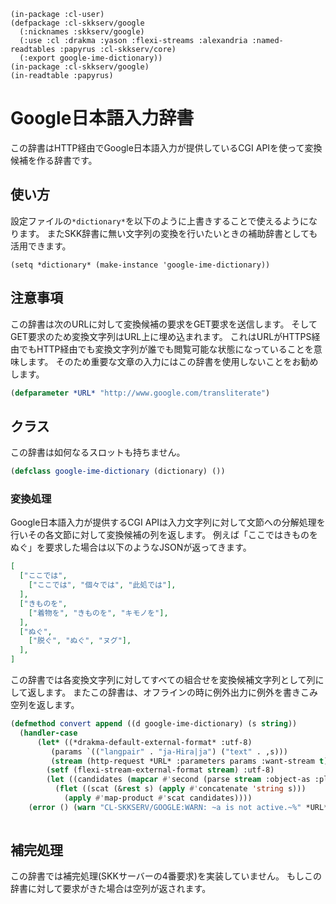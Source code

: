     (in-package :cl-user)
    (defpackage :cl-skkserv/google
      (:nicknames :skkserv/google)
      (:use :cl :drakma :yason :flexi-streams :alexandria :named-readtables :papyrus :cl-skkserv/core)
      (:export google-ime-dictionary))
    (in-package :cl-skkserv/google)
    (in-readtable :papyrus)

# Google日本語入力辞書

この辞書はHTTP経由でGoogle日本語入力が提供しているCGI APIを使って変換候補を作る辞書です。

## 使い方

設定ファイルの`*dictionary*`を以下のように上書きすることで使えるようになります。
またSKK辞書に無い文字列の変換を行いたいときの補助辞書としても活用できます。

    (setq *dictionary* (make-instance 'google-ime-dictionary))


## 注意事項

この辞書は次のURLに対して変換候補の要求をGET要求を送信します。
そしてGET要求のため変換文字列はURL上に埋め込まれます。
これはURLがHTTPS経由でもHTTP経由でも変換文字列が誰でも閲覧可能な状態になっていることを意味します。
そのため重要な文章の入力にはこの辞書を使用しないことをお勧めします。

```lisp
(defparameter *URL* "http://www.google.com/transliterate")
```

## クラス

この辞書は如何なるスロットも持ちません。

```lisp
(defclass google-ime-dictionary (dictionary) ())
```

### 変換処理

Google日本語入力が提供するCGI APIは入力文字列に対して文節への分解処理を行いその各文節に対して変換候補の列を返します。
例えば「ここではきものをぬぐ」を要求した場合は以下のようなJSONが返ってきます。

```json
[
  ["ここでは",
    ["ここでは", "個々では", "此処では"],
  ],
  ["きものを",
    ["着物を", "きものを", "キモノを"],
  ],
  ["ぬぐ",
    ["脱ぐ", "ぬぐ", "ヌグ"],
  ],
]
```


この辞書では各変換文字列に対してすべての組合せを変換候補文字列として列にして返します。
またこの辞書は、オフラインの時に例外出力に例外を書きこみ空列を返します。

```lisp
(defmethod convert append ((d google-ime-dictionary) (s string))
  (handler-case
	  (let* ((*drakma-default-external-format* :utf-8)
		 (params `(("langpair" . "ja-Hira|ja") ("text" . ,s)))
		 (stream (http-request *URL* :parameters params :want-stream t)))
		(setf (flexi-stream-external-format stream) :utf-8)
		(let ((candidates (mapcar #'second (parse stream :object-as :plist))))
		  (flet ((scat (&rest s) (apply #'concatenate 'string s)))
			(apply #'map-product #'scat candidates))))
	(error () (warn "CL-SKKSERV/GOOGLE:WARN: ~a is not active.~%" *URL*))))
		   
```


## 補完処理

この辞書では補完処理(SKKサーバーの4番要求)を実装していません。
もしこの辞書に対して要求がきた場合は空列が返されます。
